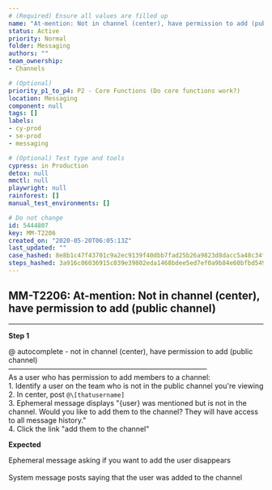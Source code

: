 ```yaml
---
# (Required) Ensure all values are filled up
name: "At-mention: Not in channel (center), have permission to add (public channel)"
status: Active
priority: Normal
folder: Messaging
authors: ""
team_ownership: 
- Channels

# (Optional)
priority_p1_to_p4: P2 - Core Functions (Do core functions work?)
location: Messaging
component: null
tags: []
labels: 
- cy-prod
- se-prod
- messaging

# (Optional) Test type and tools
cypress: in Production
detox: null
mmctl: null
playwright: null
rainforest: []
manual_test_environments: []

# Do not change
id: 5444807
key: MM-T2206
created_on: "2020-05-20T06:05:13Z"
last_updated: ""
case_hashed: 8e8b1c47f43701c9a2ec9139f40dbb7fad25b26a9823d8dacc5a48c34f0dd9b535494f84f156f38ac94eed4524c49314
steps_hashed: 3a916c06036915c039e39802eda1468bdee5ed7ef0a9b84e60bfbd549e2194a5d96b671cd6a8e255b05ca340d5192753
---
```


<!-- (Auto-generated) Based on frontmatter's "key" and "name" -->

## MM-T2206: At-mention: Not in channel (center), have permission to add (public channel)

---

**Step 1**

@ autocomplete - not in channel (center), have permission to add (public channel)\
————————————————————————————\
As a user who has permission to add members to a channel:\
1\. Identify a user on the team who is not in the public channel you're viewing\
2\. In center, post `@\[thatusername]`\
3\. Ephemeral message displays "{user} was mentioned but is not in the channel. Would you like to add them to the channel? They will have access to all message history."\
4\. Click the link "add them to the channel"

**Expected**

Ephemeral message asking if you want to add the user disappears\
\
System message posts saying that the user was added to the channel
